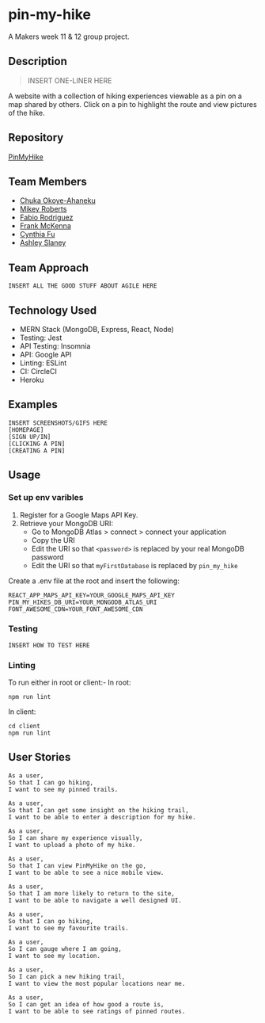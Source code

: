 # pin-my-hike

A Makers week 11 & 12 group project. 

## Description

> INSERT ONE-LINER HERE

A website with a collection of hiking experiences viewable as a pin on a map shared by others. 
Click on a pin to highlight the route and view pictures of the hike.

## Repository

[PinMyHike](https://github.com/frank-mck/pin-my-hike)

## Team Members

* [Chuka Okoye-Ahaneku](https://github.com/coo990)
* [Mikey Roberts](https://github.com/mikey-roberts)
* [Fabio Rodriguez](https://github.com/frodri13)
* [Frank McKenna](https://github.com/frank-mck)
* [Cynthia Fu](https://github.com/YinnyF)
* [Ashley Slaney](https://github.com/Ashley-Slaney)

## Team Approach
```
INSERT ALL THE GOOD STUFF ABOUT AGILE HERE
```

## Technology Used
* MERN Stack (MongoDB, Express, React, Node)
* Testing: Jest
* API Testing: Insomnia
* API: Google API
* Linting: ESLint
* CI: CircleCI
* Heroku

## Examples

```
INSERT SCREENSHOTS/GIFS HERE
[HOMEPAGE]
[SIGN UP/IN]
[CLICKING A PIN]
[CREATING A PIN]
```

## Usage

### Set up env varibles
1. Register for a Google Maps API Key.
2. Retrieve your MongoDB URI:
    * Go to MongoDB Atlas > connect > connect your application
    * Copy the URI
    * Edit the URI so that `<password>` is replaced by your real MongoDB password
    * Edit the URI so that `myFirstDatabase` is replaced by `pin_my_hike`

Create a .env file at the root and insert the following:
```
REACT_APP_MAPS_API_KEY=YOUR_GOOGLE_MAPS_API_KEY
PIN_MY_HIKES_DB_URI=YOUR_MONGODB_ATLAS_URI
FONT_AWESOME_CDN=YOUR_FONT_AWESOME_CDN
```

### Testing
```
INSERT HOW TO TEST HERE
```

### Linting

To run either in root or client:-
In root:
```
npm run lint
```

In client:
```
cd client
npm run lint
```

## User Stories

```
As a user,
So that I can go hiking,
I want to see my pinned trails.
```
```
As a user,
So that I can get some insight on the hiking trail,
I want to be able to enter a description for my hike.
```
```
As a user,
So I can share my experience visually,
I want to upload a photo of my hike.
```
```
As a user,
So that I can view PinMyHike on the go,
I want to be able to see a nice mobile view.
```
```
As a user,
So that I am more likely to return to the site,
I want to be able to navigate a well designed UI.
```
```
As a user,
So that I can go hiking,
I want to see my favourite trails.
```
```
As a user,
So I can gauge where I am going,
I want to see my location.
```
```
As a user,
So I can pick a new hiking trail,
I want to view the most popular locations near me.
```
```
As a user, 
So I can get an idea of how good a route is, 
I want to be able to see ratings of pinned routes.
```
